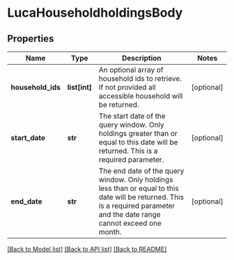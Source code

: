 # LucaHouseholdholdingsBody

## Properties
Name | Type | Description | Notes
------------ | ------------- | ------------- | -------------
**household_ids** | **list[int]** | An optional array of household ids to retrieve. If not provided all accessible household will be returned. | [optional] 
**start_date** | **str** | The start date of the query window. Only holdings greater than or equal to this date will be returned. This is a required parameter. | [optional] 
**end_date** | **str** | The end date of the query window. Only holdings less than or equal to this date will be returned. This is a required parameter and the date range cannot exceed one month. | [optional] 

[[Back to Model list]](../README.md#documentation-for-models) [[Back to API list]](../README.md#documentation-for-api-endpoints) [[Back to README]](../README.md)

